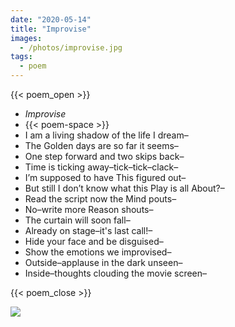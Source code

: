 ```yaml
---
date: "2020-05-14"
title: "Improvise"
images:
  - /photos/improvise.jpg
tags:
  - poem
---
```

  
{{< poem_open >}}
* *Improvise*
* {{< poem-space >}}
* I am a living shadow of the life I dream–
* The Golden days are so far it seems–
* One step forward and two skips back–
* Time is ticking away–tick–tick–clack–
* I’m supposed to have This figured out–
* But still I don’t know what this Play is all About?–
* Read the script now the Mind pouts–
* No–write more Reason shouts–
* The curtain will soon fall–
* Already on stage–it's last call!–
* Hide your face and be disguised–
* Show the emotions we improvised–
* Outside–applause in the dark unseen–
* Inside–thoughts clouding the movie screen–

{{< poem_close >}}

![](/photos/improvise.jpg)